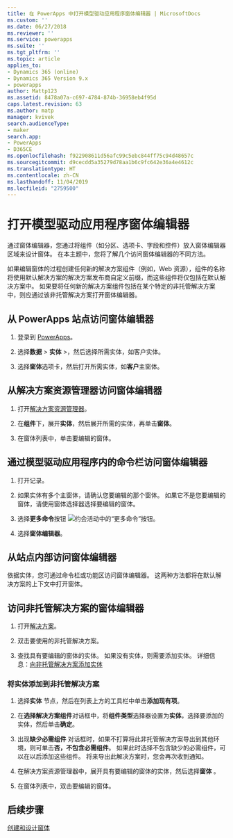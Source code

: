 ```yaml
---
title: 在 PowerApps 中打开模型驱动应用程序窗体编辑器 | MicrosoftDocs
ms.custom: ''
ms.date: 06/27/2018
ms.reviewer: ''
ms.service: powerapps
ms.suite: ''
ms.tgt_pltfrm: ''
ms.topic: article
applies_to:
- Dynamics 365 (online)
- Dynamics 365 Version 9.x
- powerapps
author: Mattp123
ms.assetid: 8478a07a-c697-4784-874b-36958eb4f95d
caps.latest.revision: 63
ms.author: matp
manager: kvivek
search.audienceType:
- maker
search.app:
- PowerApps
- D365CE
ms.openlocfilehash: f922908611d56afc99c5ebc844ff75c94d48657c
ms.sourcegitcommit: d9cecdd5a35279d78aa1b6c9fc642e36a4e4612c
ms.translationtype: HT
ms.contentlocale: zh-CN
ms.lasthandoff: 11/04/2019
ms.locfileid: "2759500"
---
```

# <a name="open-the-model-driven-app-form-editor"></a>打开模型驱动应用程序窗体编辑器 
通过窗体编辑器，您通过将组件（如分区、选项卡、字段和控件）放入窗体编辑器区域来设计窗体。 在本主题中，您将了解几个访问窗体编辑器的不同方法。
 
如果编辑窗体的过程创建任何新的解决方案组件（例如，Web 资源），组件的名称将使用默认解决方案的解决方案发布商自定义前缀，而这些组件将仅包括在默认解决方案中。 如果要将任何新的解决方案组件包括在某个特定的非托管解决方案中，则应通过该非托管解决方案打开窗体编辑器。  

## <a name="access-the-form-editor-from-the-powerapps-site"></a>从 PowerApps 站点访问窗体编辑器

1. 登录到 [PowerApps](https://make.powerapps.com/)。 

2. 选择**数据** > **实体** >，然后选择所需实体，如客户实体。 

3. 选择**窗体**选项卡，然后打开所需实体，如**客户**主窗体。

## <a name="access-the-form-editor-from-solution-explorer"></a>从解决方案资源管理器访问窗体编辑器
  
1.  打开[解决方案资源管理器](advanced-navigation.md#solution-explorer)。
  
2.  在**组件**下，展开**实体**，然后展开所需的实体，再单击**窗体**。  
  
3.  在窗体列表中，单击要编辑的窗体。  
  

## <a name="access-the-form-editor-through-the-command-bar-within-a-model-driven-app"></a>通过模型驱动应用程序内的命令栏访问窗体编辑器 
  
1.  打开记录。  
  
2.  如果实体有多个主窗体，请确认您要编辑的那个窗体。 如果它不是您要编辑的窗体，请使用窗体选择器选择要编辑的窗体。  
  
3.  选择**更多命令**按钮 ![约会活动中的“更多命令”按钮](media/more-commands.gif "“约会活动”中的“更多命令”按钮")。  
  
4.  选择**窗体编辑器**。  

## <a name="access-the-form-editor-from-within-app"></a>从站点内部访问窗体编辑器
  
 依据实体，您可通过命令栏或功能区访问窗体编辑器。 这两种方法都将在默认解决方案的上下文中打开窗体。 

## <a name="access-the-form-editor-for-an-unmanaged-solution"></a>访问非托管解决方案的窗体编辑器  
  
1.  打开[解决方案](advanced-navigation.md#solutions)。  
  
2.  双击要使用的非托管解决方案。  
  
3.  查找具有要编辑的窗体的实体。 如果没有实体，则需要添加实体。 详细信息：[向非托管解决方案添加实体](#add-an-entity-to-an-unmanaged-solution) 
  
### <a name="add-an-entity-to-an-unmanaged-solution"></a>将实体添加到非托管解决方案  
  
1.  选择**实体** 节点，然后在列表上方的工具栏中单击**添加现有项**。  
  
2.  在**选择解决方案组件**对话框中，将**组件类型**选择器设置为**实体**，选择要添加的实体，然后单击**确定**。  
  
3.  出现**缺少必需组件** 对话框时，如果不打算将此非托管解决方案导出到其他环境，则可单击**否，不包含必需组件**。 如果此时选择不包含缺少的必需组件，可以在以后添加这些组件。 将来导出此解决方案时，您会再次收到通知。  
  
5.  在解决方案资源管理器中，展开具有要编辑的窗体的实体，然后选择**窗体** 。  
  
6.  在窗体列表中，双击要编辑的窗体。  

## <a name="next-steps"></a>后续步骤

[创建和设计窗体](create-design-forms.md)
